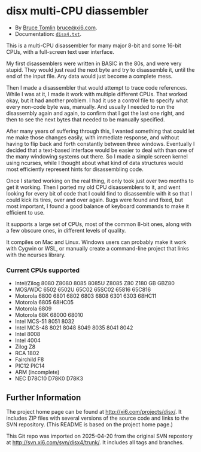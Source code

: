disx multi-CPU diassembler
==========================

- By [Bruce Tomlin] <bruce@xi6.com>.
- Documentation: [`disx4.txt`].

This is a multi-CPU disassembler for many major 8-bit and some 16-bit CPUs,
with a full-screen text user interface.

My first disassemblers were written in BASIC in the 80s, and were very
stupid. They would just read the next byte and try to disassemble it, until
the end of the input file. Any data would just become a complete mess.

Then I made a disassembler that would attempt to trace code references.
While I was at it, I made it work with multiple different CPUs. That worked
okay, but it had another problem. I had it use a control file to specify
what every non-code byte was, manually. And usually I needed to run the
disassembly again and again, to confirm that I got the last one right, and
then to see the next bytes that needed to be manually specified.

After many years of suffering through this, I wanted something that could
let me make those changes easily, with immediate response, and without
having to flip back and forth constantly between three windows. Eventually
I decided that a text-based interface would be easier to deal with than one
of the many windowing systems out there. So I made a simple screen kernel
using ncurses, while I thought about what kind of data structures would
most efficiently represent hints for disassembling code.

Once I started working on the real thing, it only took just over two months
to get it working. Then I ported my old CPU disassemblers to it, and went
looking for every bit of code that I could find to disassemble with it so
that I could kick its tires, over and over again. Bugs were found and
fixed, but most important, I found a good balance of keyboard commands to
make it efficient to use.

It supports a large set of CPUs, most of the common 8-bit ones, along with
a few obscure ones, in different levels of quality.

It compiles on Mac and Linux. Windows users can probably make it work with
Cygwin or WSL, or manually create a command-line project that links with
the ncurses library.

### Current CPUs supported

- Intel/Zilog 8080 Z8080 8085 8085U Z8085 Z80 Z180 GB GBZ80
- MOS/WDC 6502 6502U 65C02 65SC02 65816 65C816
- Motorola 6800 6801 6802 6803 6808 6301 6303 68HC11
- Motorola 6805 68HC05
- Motorola 6809
- Motorola 68K 68000 68010
- Intel MCS-51 8051 8032
- Intel MCS-48 8021 8048 8049 8035 8041 8042
- Intel 8008
- Intel 4004
- Zilog Z8
- RCA 1802
- Fairchild F8
- PIC12 PIC14
- ARM (incomplete)
- NEC D78C10 D78K0 D78K3


Further Information
-------------------

The project home page can be found at <http://xi6.com/projects/disx/>.
It includes ZIP files with several versions of the source code and links
to the SVN repository. (This README is based on the project home page.)

This Git repo was imported on 2025-04-20 from the original SVN repostory at
<http://svn.xi6.com/svn/disx4/trunk/>. It includes all tags and branches.



<!-------------------------------------------------------------------->
[Bruce Tomlin]: http://xi6.com/
[`disx4.txt`]: ./disx4.txt
